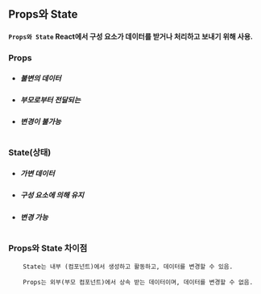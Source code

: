 ## Props와 State

#### `Props와 State` React에서 구성 요소가 데이터를 받거나 처리하고 보내기 위해 사용.


### Props

+ ##### 불변의 데이터
+ ##### 부모로부터 전달되는
+ ##### 변경이 불가능
#

### State(상태)

+ ##### 가변 데이터 
+ ##### 구성 요소에 의해 유지
+ ##### 변경 가능
#

### Props와 State 차이점

        State는 내부 (컴포넌트)에서 생성하고 활동하고, 데이터를 변경할 수 있음.

        Props는 외부(부모 컴포넌트)에서 상속 받는 데이터이며, 데이터를 변경할 수 없음.
